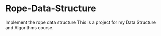 # Rope-Data-Structure
Implement the rope data structure 
This is a project for my Data Structure and Algorithms course.
